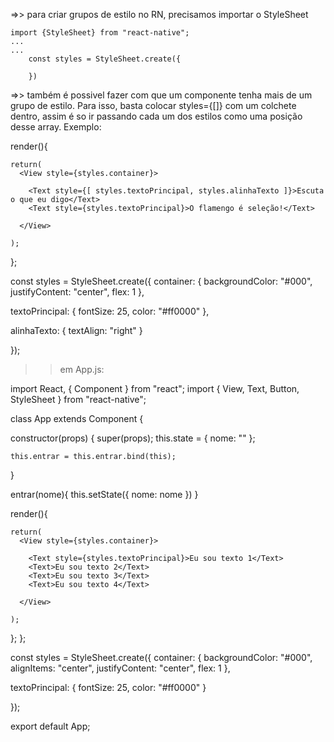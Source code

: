 =>> para criar grupos de estilo no RN, precisamos importar  o StyleSheet

    import {StyleSheet} from "react-native";
    ...
    ... 
        const styles = StyleSheet.create({

        })

=>> também é possivel fazer com que um componente tenha mais de um grupo de estilo. Para isso, basta colocar styles={[]} com um colchete dentro, assim é so ir passando cada um dos estilos como uma posição desse array. Exemplo:

  render(){
    
    return(
      <View style={styles.container}>

        <Text style={[ styles.textoPrincipal, styles.alinhaTexto ]}>Escuta o que eu digo</Text>
        <Text style={styles.textoPrincipal}>O flamengo é seleção!</Text>

      </View>
      
    );
  };

const styles = StyleSheet.create({
  container: {
    backgroundColor: "#000",
    justifyContent: "center",
    flex: 1
  },

  textoPrincipal: {
    fontSize: 25,
    color: "#ff0000"
  },

  alinhaTexto: {
    textAlign: "right"
  }
  
});

>> em App.js:

import React, { Component } from "react";
import { 
  View,
  Text,
  Button,
  StyleSheet
} from "react-native";


class App extends Component {

  constructor(props) {
    super(props);
    this.state = {
      nome: ""
    };

    this.entrar = this.entrar.bind(this);
  }

  entrar(nome){
    this.setState({
      nome: nome
    })
  }
  
  render(){
    
    return(
      <View style={styles.container}>

        <Text style={styles.textoPrincipal}>Eu sou texto 1</Text>
        <Text>Eu sou texto 2</Text>
        <Text>Eu sou texto 3</Text>
        <Text>Eu sou texto 4</Text>

      </View>
      
    );
  };
};

const styles = StyleSheet.create({
  container: {
    backgroundColor: "#000",
    alignItems: "center",
    justifyContent: "center",
    flex: 1
  },

  textoPrincipal: {
    fontSize: 25,
    color: "#ff0000"
  }
  
});

export default App;
